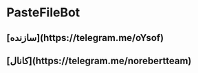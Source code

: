 # PasteFileBot
<h2> [سازنده](https://telegram.me/oYsof)
<h2> [کانال](https://telegram.me/norebertteam)

